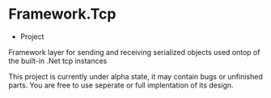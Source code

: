 # Framework.Tcp

- Project

Framework layer for sending and receiving serialized objects used ontop of the built-in .Net tcp instances

This project is currently under alpha state, it may contain bugs or unfinished parts.
You are free to use seperate or full implentation of its design.
